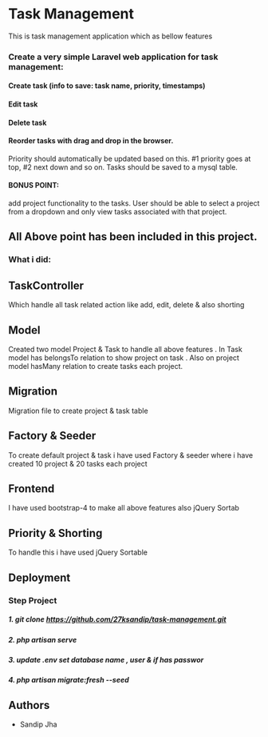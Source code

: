 
# Task Management

This is task management application which as bellow features 


### Create a very simple Laravel web application for task management:
#### Create task (info to save: task name, priority, timestamps)
#### Edit task
#### Delete task
#### Reorder tasks with drag and drop in the browser.
Priority should automatically be updated based on this. #1 priority goes at top, #2 next down and so on.
Tasks should be saved to a mysql table.
#### BONUS POINT:
add project functionality to the tasks. User should be able to select a project from a dropdown and only view tasks associated with that project.

## All Above point has been included in this project. 
### What i did:
## TaskController
Which handle all task related action like add, edit, delete & also shorting
## Model 
Created two model Project & Task to handle all above features . In Task model has belongsTo relation to show project on task . Also on project model hasMany relation to create tasks each project. 
## Migration
Migration file to create project & task table
## Factory & Seeder
To create default project & task i have used Factory & seeder where i have created 10 project & 20 tasks each project 
## Frontend 
I have used bootstrap-4 to make all above features also jQuery Sortab
## Priority & Shorting 
To handle this i have used jQuery Sortable 




## Deployment

### Step Project
##### 1. git clone https://github.com/27ksandip/task-management.git
##### 2. php artisan serve
##### 3. update .env set database name , user & if has passwor
##### 4. php artisan migrate:fresh --seed

## Authors

- Sandip Jha
